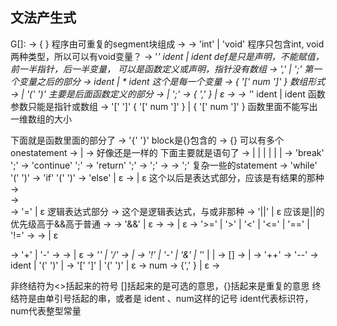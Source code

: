 
## 文法产生式

G[<program>]:
<program> → { <segment> }                                   程序由可重复的segment块组成
<segment> → <type> <def>
<type> → 'int' | 'void'                                     程序只包含int, void两种类型，所以可以有void变量？
<def> → '*' ident <deflist> | ident <idtail>                def是只是声明，不能赋值，前一半指针，后一半变量，
                                                            可以是函数定义或声明，指针没有数组
<deflist> → ','  <defdata> <deflist> | ';'                  第一个变量之后的部分
<defdata> → ident <varrdef> | * ident                       这个是每一个变量
<varrdef> → { '[' num ']' }                                 数组形式
<idtail> → <varrdef> <deflist> | '(' <para> ')' <functail>  主要是后面函数定义的部分
<functail> → <block> | ';'
<para> → <onepara> { ','  <onepara> } | ε
<onepara> → <type> <paradata>
<paradata> → '*' ident | ident <paradatatail>               函数参数只能是指针或数组
<paradatatail> → '[' ']' { '[' num ']' } | { '[' num ']' }  函数里面不能写出一维数组的大小

下面就是函数里面的部分了
<block> → '{' <subprogram> '}'                              block是{}包含的
<subprogram> → {<onestatement>}                             可以有多个onestatement
<onestatement> -> <localdef> | <statement>
<localdef> → <type> <defdata> <deflist>                     好像还是一样的
下面主要就是语句了
<statement> → <whilestat>|
    <breakstat> |
    <continuestat> |
    <returnstat> |
    <blockstat> |
    <assignstat> |
    <emptystat>
<breakstat> → 'break' ';'
<continuestat> → 'continue' ';'
<returnstat> → 'return' <altexpr> ';'
<assignstat> → <altexpr> ';'
<blockstat> → <block>
<emptystat> → ';'
复杂一些的statement
<whilestat> → 'while' '(' <altexpr> ')' <statement>
<ifstat> → 'if'  '(' <expr> ')'  <block> <elsestat>
<elsestat> → 'else' <block> | ε
<altexpr> → <expr> | ε
这个以后是表达式部分，应该是有结果的那种
<expr> → <assexpr>                                        
<assexpr> → <orexpr> <asstail>                              
<asstail> → '='  <assexpr>  <asstail> | ε
逻辑表达式部分
<orexpr> → <andexpr> <ortail>                               这个是逻辑表达式，与或非那种
<ortail> → '||' <andexpr> <ortail> | ε                      应该是||的优先级高于&&高于普通
<andexpr> → <cmpexpr> <andtail>
<andtail> → '&&' <cmpexpr> <andtail> |  ε
<cmpexpr> → <aloexpr> <cmptail>
<cmptail> → <cmps> <aloexpr> <cmptail>| ε
<cmps> → '>=' | '>' | '<' | '<=' | '==' | '!='
<aloexpr> → <item> <alotail>
<alotail> → <addsub> <item> <alotail> | ε

<addsub> → '+' | '-'
<item> → <factor> <itemtail>
<itemtail> → <muldiv> <factor> <itemtail> | ε
<muldiv> → '*' | '/'
<factor> → <lop> <factor> | <val>
<lop>  → '!' | '-' | '&' | '*' | <incr> | <decr>
<val> → <elem> [<rop>]
<rop> → <incr> | <decr>
<incr> → '++'
<decr> → '--'
<elem> → ident <idexpr> | '(' <expr> ')' | <literal>
<idexpr> → '[' <expr> ']' | '(' <realarg> ')' | ε
<literal> → num
<realarg> → <arg> {',' <arg>} | ε
<arg> → <expr>

非终结符为<>括起来的符号
[]括起来的是可选的意思，{}括起来是重复的意思
终结符是由单引号括起的串，或者是 ident 、num这样的记号
ident代表标识符，num代表整型常量
